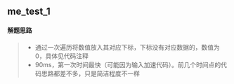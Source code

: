 ## me_test_1
#### 解题思路

>* 通过一次遍历将数值放入其对应下标，下标没有对应数据的，数值为0，具体见代码注释
>* 90ms，第一次时间最快（可能因为输入加速代码）。前几个时间点的代码思路都差不多，只是简洁程度不一样